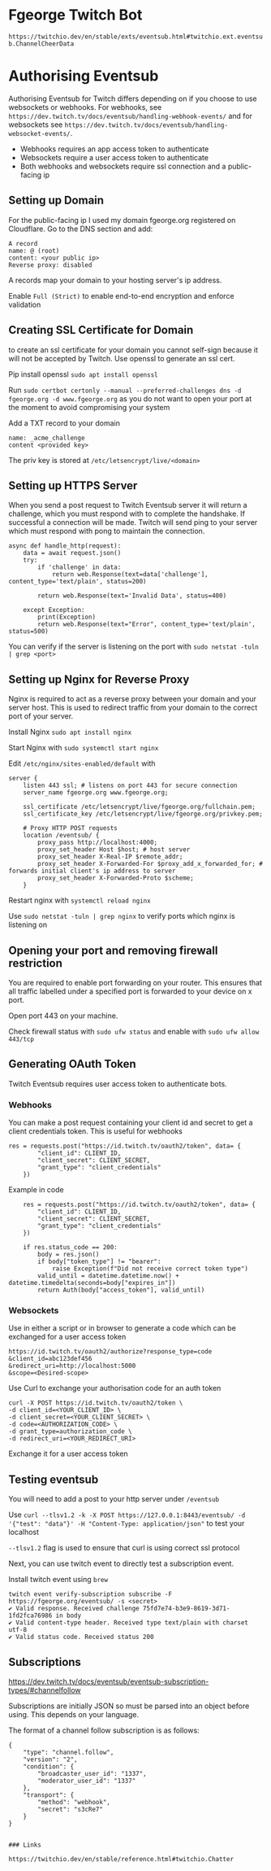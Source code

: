 # Fgeorge Twitch Bot

`https://twitchio.dev/en/stable/exts/eventsub.html#twitchio.ext.eventsub.ChannelCheerData`

# Authorising Eventsub 

Authorising Eventsub for Twitch differs depending on if you choose to use websockets or webhooks. For webhooks, see `https://dev.twitch.tv/docs/eventsub/handling-webhook-events/` and for websockets see `https://dev.twitch.tv/docs/eventsub/handling-websocket-events/`.

- Webhooks requires an app access token to authenticate
- Websockets require a user access token to authenticate
- Both webhooks and websockets require ssl connection and a public-facing ip


## Setting up Domain

For the public-facing ip I used my domain fgeorge.org registered on Cloudflare. Go to the DNS section and add:
```
A record
name: @ (root)
content: <your public ip> 
Reverse proxy: disabled
```
A records map your domain to your hosting server's ip address.

Enable `Full (Strict)` to enable end-to-end encryption and enforce validation


## Creating SSL Certificate for Domain

to create an ssl certificate for your domain you cannot self-sign because it will not be accepted by Twitch. Use openssl to generate an ssl cert.

Pip install openssl `sudo apt install openssl`

Run `sudo certbot certonly --manual --preferred-challenges dns -d fgeorge.org -d www.fgeorge.org` as you do not want to open your port at the moment to avoid compromising your system

Add a TXT record to your domain
```
name: _acme_challenge
content <provided key>
```

The priv key is stored at `/etc/letsencrypt/live/<domain>`


## Setting up HTTPS Server

When you send a post request to Twitch Eventsub server it will return a challenge, which you must respond with to complete the handshake. If successful a connection will be made. Twitch will send ping to your server which must respond with pong to maintain the connection.

```
async def handle_http(request):
    data = await request.json()
    try:       
        if 'challenge' in data:
            return web.Response(text=data['challenge'], content_type='text/plain', status=200)
        
        return web.Response(text='Invalid Data', status=400)

    except Exception:
        print(Exception)
        return web.Response(text="Error", content_type='text/plain', status=500)
```

You can verify if the server is listening on the port with `sudo netstat -tuln | grep <port>`


## Setting up Nginx for Reverse Proxy

Nginx is required to act as a reverse proxy between your domain and your server host. This is used to redirect traffic from your domain to the correct port of your server.

Install Nginx `sudo apt install nginx`

Start Nginx with `sudo systemctl start nginx`

Edit `/etc/nginx/sites-enabled/default` with

```
server {
    listen 443 ssl; # listens on port 443 for secure connection
    server_name fgeorge.org www.fgeorge.org;

    ssl_certificate /etc/letsencrypt/live/fgeorge.org/fullchain.pem;
    ssl_certificate_key /etc/letsencrypt/live/fgeorge.org/privkey.pem;

    # Proxy HTTP POST requests
    location /eventsub/ {
        proxy_pass http://localhost:4000;
        proxy_set_header Host $host; # host server
        proxy_set_header X-Real-IP $remote_addr;
        proxy_set_header X-Forwarded-For $proxy_add_x_forwarded_for; # forwards initial client's ip address to server
        proxy_set_header X-Forwarded-Proto $scheme;
    }
```

Restart nginx with `systemctl reload nginx`

Use `sudo netstat -tuln | grep nginx` to verify ports which nginx is listening on


## Opening your port and removing firewall restriction

You are required to enable port forwarding on your router. This ensures that all traffic labelled under a specified port is forwarded to your device on x port.

Open port 443 on your machine.

Check firewall status with `sudo ufw status` and enable with `sudo ufw allow 443/tcp`


## Generating OAuth Token

Twitch Eventsub requires user access token to authenticate bots.

### Webhooks
You can make a post request containing your client id and secret to get a client credentials token. This is useful for webhooks
```
res = requests.post("https://id.twitch.tv/oauth2/token", data= {
        "client_id": CLIENT_ID,
        "client_secret": CLIENT_SECRET,
        "grant_type": "client_credentials"
    })
```

Example in code

```
    res = requests.post("https://id.twitch.tv/oauth2/token", data= {
        "client_id": CLIENT_ID,
        "client_secret": CLIENT_SECRET,
        "grant_type": "client_credentials"
    })

    if res.status_code == 200:
        body = res.json()
        if body["token_type"] != "bearer":
            raise Exception(f"Did not receive correct token type")
        valid_until = datetime.datetime.now() + datetime.timedelta(seconds=body["expires_in"])
        return Auth(body["access_token"], valid_until)
```


### Websockets
Use in either a script or in browser to generate a code which can be exchanged for a user access token

```
https://id.twitch.tv/oauth2/authorize?response_type=code
&client_id=abc123def456
&redirect_uri=http://localhost:5000
&scope=<Desired-scope>
```


Use Curl to exchange your authorisation code for an auth token
```
curl -X POST https://id.twitch.tv/oauth2/token \
-d client_id=<YOUR_CLIENT_ID> \
-d client_secret=<YOUR_CLIENT_SECRET> \
-d code=<AUTHORIZATION_CODE> \
-d grant_type=authorization_code \
-d redirect_uri=<YOUR_REDIRECT_URI>
```

Exchange it for a user access token


## Testing eventsub

You will need to add a post to your http server under `/eventsub`

Use `curl --tlsv1.2 -k -X POST https://127.0.0.1:8443/eventsub/ -d '{"test": "data"}' -H "Content-Type: application/json"` to test your localhost

`--tlsv1.2` flag is used to ensure that curl is using correct ssl protocol

Next, you can use twitch event to directly test a subscription event.

Install twitch event using `brew`

```
twitch event verify-subscription subscribe -F https://fgeorge.org/eventsub/ -s <secret>
✔ Valid response. Received challenge 75fd7e74-b3e9-8619-3d71-1fd2fca76986 in body
✔ Valid content-type header. Received type text/plain with charset utf-8
✔ Valid status code. Received status 200
```

## Subscriptions

https://dev.twitch.tv/docs/eventsub/eventsub-subscription-types/#channelfollow


Subscriptions are initially JSON so must be parsed into an object before using. This depends on your language.


The format of a channel follow subscription is as follows:

```
{
    "type": "channel.follow",
    "version": "2",
    "condition": {
        "broadcaster_user_id": "1337",
        "moderator_user_id": "1337"
    },
    "transport": {
        "method": "webhook",
        "secret": "s3cRe7"
    }
}


### Links

https://twitchio.dev/en/stable/reference.html#twitchio.Chatter